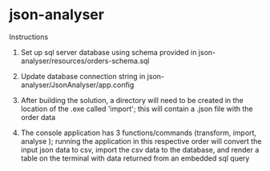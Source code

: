 # json-analyser
Instructions

1) Set up sql server database using schema provided in json-analyser/resources/orders-schema.sql

2) Update database connection string in json-analyser/JsonAnalyser/app.config

3) After building the solution, a directory will need to be created in the location of the .exe called 'import'; this will contain a .json file with the order data

4) The console application has 3 functions/commands (transform, import, analyse <data>); running the application in this respective order will convert the input json data to csv, import the csv data to the database, and render a table on the terminal with data returned from an embedded sql query
